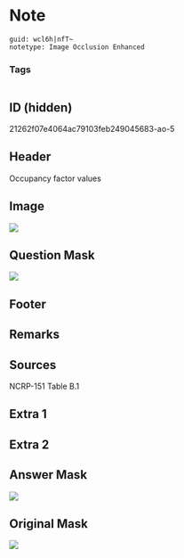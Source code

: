 # Note
```
guid: wcl6h|nfT~
notetype: Image Occlusion Enhanced
```

### Tags
```
```

## ID (hidden)
21262f07e4064ac79103feb249045683-ao-5

## Header
Occupancy factor values

## Image
<img src="tmpg1ogih8j.png" />

## Question Mask
<img src="21262f07e4064ac79103feb249045683-ao-5-Q.svg" />

## Footer


## Remarks


## Sources
NCRP-151 Table B.1

## Extra 1


## Extra 2


## Answer Mask
<img src="21262f07e4064ac79103feb249045683-ao-5-A.svg" />

## Original Mask
<img src="21262f07e4064ac79103feb249045683-ao-O.svg" />
